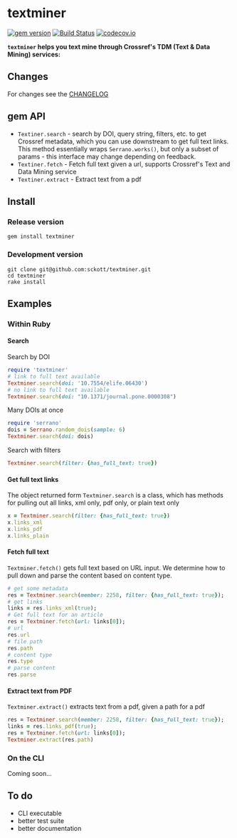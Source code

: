 textminer
=========

[![gem version](https://img.shields.io/gem/v/textminer.svg)](https://rubygems.org/gems/textminer)
[![Build Status](https://travis-ci.org/sckott/textminer.svg?branch=master)](https://travis-ci.org/sckott/textminer)
[![codecov.io](http://codecov.io/github/sckott/textminer/coverage.svg?branch=master)](http://codecov.io/github/sckott/textminer?branch=master)

__`textminer` helps you text mine through Crossref's TDM (Text & Data Mining) services:__

## Changes

For changes see the [CHANGELOG][changelog]

## gem API

* `Textiner.search` - search by DOI, query string, filters, etc. to get Crossref metadata, which you can use downstream to get full text links. This method essentially wraps `Serrano.works()`, but only a subset of params - this interface may change depending on feedback.
* `Textiner.fetch` - Fetch full text given a url, supports Crossref's Text and Data Mining service
* `Textiner.extract` - Extract text from a pdf

## Install

### Release version

```
gem install textminer
```

### Development version

```
git clone git@github.com:sckott/textminer.git
cd textminer
rake install
```

## Examples

### Within Ruby

#### Search

Search by DOI

```ruby
require 'textminer'
# link to full text available
Textminer.search(doi: '10.7554/elife.06430')
# no link to full text available
Textminer.search(doi: "10.1371/journal.pone.0000308")
```

Many DOIs at once

```ruby
require 'serrano'
dois = Serrano.random_dois(sample: 6)
Textminer.search(doi: dois)
```

Search with filters

```ruby
Textminer.search(filter: {has_full_text: true})
```

#### Get full text links

The object returned form `Textminer.search` is a class, which has methods for pulling out all links, xml only, pdf only, or plain text only

```ruby
x = Textminer.search(filter: {has_full_text: true})
x.links_xml
x.links_pdf
x.links_plain
```

#### Fetch full text

`Textminer.fetch()` gets full text based on URL input. We determine how to pull down and parse the content based on content type.

```ruby
# get some metadata
res = Textminer.search(member: 2258, filter: {has_full_text: true});
# get links
links = res.links_xml(true);
# Get full text for an article
res = Textminer.fetch(url: links[0]);
# url
res.url
# file path
res.path
# content type
res.type
# parse content
res.parse
```

#### Extract text from PDF

`Textminer.extract()` extracts text from a pdf, given a path for a pdf

```ruby
res = Textminer.search(member: 2258, filter: {has_full_text: true});
links = res.links_pdf(true);
res = Textminer.fetch(url: links[0]);
Textminer.extract(res.path)
```

### On the CLI

Coming soon...

## To do

* CLI executable
* better test suite
* better documentation

[changelog]: https://github.com/sckott/textminer/blob/master/CHANGELOG.md

